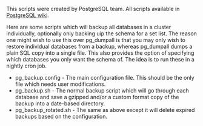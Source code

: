 This scripts were created by PostgreSQL team. All scripts available in [PostgreSQL wiki](https://wiki.postgresql.org/wiki/Automated_Backup_on_Linux).

Here are some scripts which will backup all databases in a cluster individually, optionally only backing uip the schema for a set list. The reason one might wish to use this over pg_dumpall is that you may only wish to restore individual databases from a backup, whereas pg_dumpall dumps a plain SQL copy into a single file. This also provides the option of specifying which databases you only want the schema of. The idea is to run these in a nightly cron job.
* pg_backup.config - The main configuration file. This should be the only file which needs user modifications.
* pg_backup.sh - The normal backup script which will go through each database and save a gzipped and/or a custom format copy of the backup into a date-based directory.
* pg_backup_rotated.sh - The same as above except it will delete expired backups based on the configuration.

